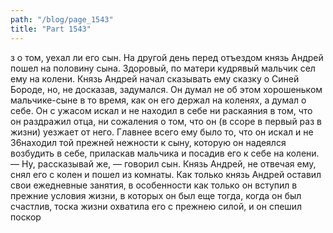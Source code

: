 ```yaml
---
path: "/blog/page_1543"
title: "Part 1543"
---
```


з о том, уехал ли его сын. На другой день перед отъездом князь Андрей пошел на половину сына. Здоровый, по матери кудрявый мальчик сел ему на колени. Князь Андрей начал сказывать ему сказку о Синей Бороде, но, не досказав, задумался. Он думал не об этом хорошеньком мальчике-сыне в то время, как он его держал на коленях, а думал о себе. Он с ужасом искал и не находил в себе ни раскаяния в том, что он раздражил отца, ни сожаления о том, что он (в ссоре в первый раз в жизни) уезжает от него. Главнее всего ему было то, что он искал и не 36находил той прежней нежности к сыну, которую он надеялся возбудить в себе, приласкав мальчика и посадив его к себе на колени.
— Ну, рассказывай же, — говорил сын. Князь Андрей, не отвечая ему, снял его с колен и пошел из комнаты.
Как только князь Андрей оставил свои ежедневные занятия, в особенности как только он вступил в прежние условия жизни, в которых он был еще тогда, когда он был счастлив, тоска жизни охватила его с прежнею силой, и он спешил поскор
